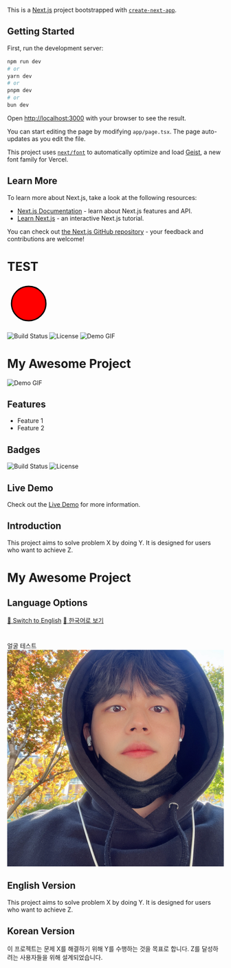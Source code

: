 This is a [Next.js](https://nextjs.org) project bootstrapped with [`create-next-app`](https://nextjs.org/docs/app/api-reference/cli/create-next-app).

## Getting Started

First, run the development server:

```bash
npm run dev
# or
yarn dev
# or
pnpm dev
# or
bun dev
```

Open [http://localhost:3000](http://localhost:3000) with your browser to see the result.

You can start editing the page by modifying `app/page.tsx`. The page auto-updates as you edit the file.

This project uses [`next/font`](https://nextjs.org/docs/app/building-your-application/optimizing/fonts) to automatically optimize and load [Geist](https://vercel.com/font), a new font family for Vercel.

## Learn More

To learn more about Next.js, take a look at the following resources:

- [Next.js Documentation](https://nextjs.org/docs) - learn about Next.js features and API.
- [Learn Next.js](https://nextjs.org/learn) - an interactive Next.js tutorial.

You can check out [the Next.js GitHub repository](https://github.com/vercel/next.js) - your feedback and contributions are welcome!

# TEST
<svg width="100" height="100">
  <circle cx="50" cy="50" r="40" stroke="black" stroke-width="3" fill="red">
    <animate attributeName="r" from="40" to="10" dur="0.5s" begin="mouseover" repeatCount="1" />
    <animate attributeName="r" from="10" to="40" dur="0.5s" begin="mouseout" repeatCount="1" />
  </circle>
</svg>

![Build Status](https://img.shields.io/badge/build-passing-brightgreen)
![License](https://img.shields.io/badge/license-MIT-blue)
![Demo GIF](https://example.com/demo.gif)


# My Awesome Project

![Demo GIF](https://example.com/demo.gif)

## Features
- Feature 1
- Feature 2

## Badges
![Build Status](https://img.shields.io/badge/build-passing-brightgreen)
![License](https://img.shields.io/badge/license-MIT-blue)

## Live Demo
Check out the [Live Demo](https://yourusername.github.io/yourproject/) for more information.

## Introduction
This project aims to solve problem X by doing Y. It is designed for users who want to achieve Z.


# My Awesome Project

## Language Options
[🔄 Switch to English](#english-version)
[🔄 한국어로 보기](#korean-version)

#
얼굴 테스트
![face](./images/얼굴1.jpg)

## English Version
<a id="english-version"></a>
This project aims to solve problem X by doing Y. It is designed for users who want to achieve Z.

## Korean Version
<a id="korean-version"></a>
이 프로젝트는 문제 X를 해결하기 위해 Y를 수행하는 것을 목표로 합니다. Z를 달성하려는 사용자들을 위해 설계되었습니다.
